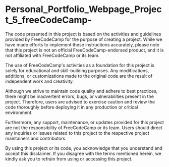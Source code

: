# Personal_Portfolio_Webpage_Project_5_freeCodeCamp-

The code presented in this project is based on the activities and guidelines provided by FreeCodeCamp for the purpose of creating a project. While we have made efforts to implement these instructions accurately, please note that this project is not an official FreeCodeCamp-endorsed product, and it is not affiliated with FreeCodeCamp or its team.

The use of FreeCodeCamp's activities as a foundation for this project is solely for educational and skill-building purposes. Any modifications, additions, or customizations made to the original code are the result of independent work and creativity.

Although we strive to maintain code quality and adhere to best practices, there might be inadvertent errors, bugs, or vulnerabilities present in the project. Therefore, users are advised to exercise caution and review the code thoroughly before deploying it in any production or critical environment.

Furthermore, any support, maintenance, or updates provided for this project are not the responsibility of FreeCodeCamp or its team. Users should direct any inquiries or issues related to this project to the respective project maintainers and contributors.

By using this project or its code, you acknowledge that you understand and accept this disclaimer. If you disagree with the terms mentioned herein, we kindly ask you to refrain from using or accessing this project.
